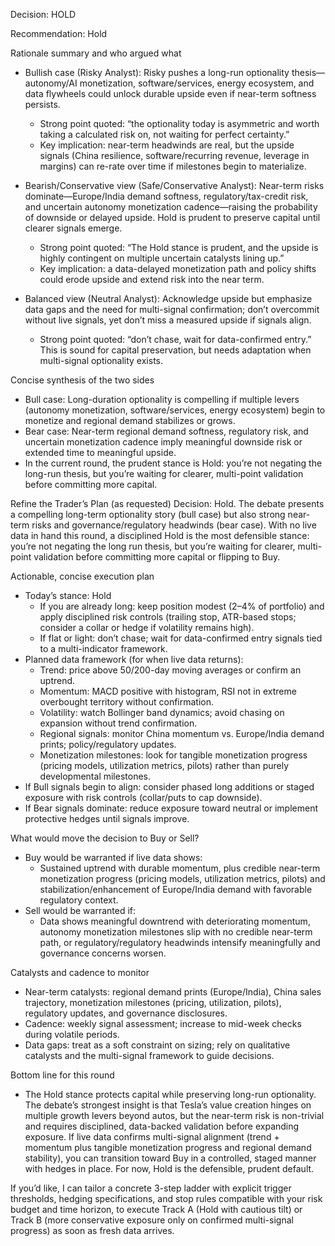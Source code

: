 Decision: HOLD

Recommendation: Hold

Rationale summary and who argued what
- Bullish case (Risky Analyst): Risky pushes a long-run optionality thesis—autonomy/AI monetization, software/services, energy ecosystem, and data flywheels could unlock durable upside even if near-term softness persists.
  - Strong point quoted: “the optionality today is asymmetric and worth taking a calculated risk on, not waiting for perfect certainty.”
  - Key implication: near-term headwinds are real, but the upside signals (China resilience, software/recurring revenue, leverage in margins) can re-rate over time if milestones begin to materialize.

- Bearish/Conservative view (Safe/Conservative Analyst): Near-term risks dominate—Europe/India demand softness, regulatory/tax-credit risk, and uncertain autonomy monetization cadence—raising the probability of downside or delayed upside. Hold is prudent to preserve capital until clearer signals emerge.
  - Strong point quoted: “The Hold stance is prudent, and the upside is highly contingent on multiple uncertain catalysts lining up.”
  - Key implication: a data-delayed monetization path and policy shifts could erode upside and extend risk into the near term.

- Balanced view (Neutral Analyst): Acknowledge upside but emphasize data gaps and the need for multi-signal confirmation; don’t overcommit without live signals, yet don’t miss a measured upside if signals align.
  - Strong point quoted: “don’t chase, wait for data-confirmed entry.” This is sound for capital preservation, but needs adaptation when multi-signal optionality exists.

Concise synthesis of the two sides
- Bull case: Long-duration optionality is compelling if multiple levers (autonomy monetization, software/services, energy ecosystem) begin to monetize and regional demand stabilizes or grows.
- Bear case: Near-term regional demand softness, regulatory risk, and uncertain monetization cadence imply meaningful downside risk or extended time to meaningful upside.
- In the current round, the prudent stance is Hold: you’re not negating the long-run thesis, but you’re waiting for clearer, multi-point validation before committing more capital.

Refine the Trader’s Plan (as requested)
Decision: Hold. The debate presents a compelling long-term optionality story (bull case) but also strong near-term risks and governance/regulatory headwinds (bear case). With no live data in hand this round, a disciplined Hold is the most defensible stance: you’re not negating the long run thesis, but you’re waiting for clearer, multi-point validation before committing more capital or flipping to Buy.

Actionable, concise execution plan
- Today’s stance: Hold
  - If you are already long: keep position modest (2–4% of portfolio) and apply disciplined risk controls (trailing stop, ATR-based stops; consider a collar or hedge if volatility remains high).
  - If flat or light: don’t chase; wait for data-confirmed entry signals tied to a multi-indicator framework.
- Planned data framework (for when live data returns):
  - Trend: price above 50/200-day moving averages or confirm an uptrend.
  - Momentum: MACD positive with histogram, RSI not in extreme overbought territory without confirmation.
  - Volatility: watch Bollinger band dynamics; avoid chasing on expansion without trend confirmation.
  - Regional signals: monitor China momentum vs. Europe/India demand prints; policy/regulatory updates.
  - Monetization milestones: look for tangible monetization progress (pricing models, utilization metrics, pilots) rather than purely developmental milestones.
- If Bull signals begin to align: consider phased long additions or staged exposure with risk controls (collar/puts to cap downside).
- If Bear signals dominate: reduce exposure toward neutral or implement protective hedges until signals improve.

What would move the decision to Buy or Sell?
- Buy would be warranted if live data shows:
  - Sustained uptrend with durable momentum, plus credible near-term monetization progress (pricing models, utilization metrics, pilots) and stabilization/enhancement of Europe/India demand with favorable regulatory context.
- Sell would be warranted if:
  - Data shows meaningful downtrend with deteriorating momentum, autonomy monetization milestones slip with no credible near-term path, or regulatory/regulatory headwinds intensify meaningfully and governance concerns worsen.

Catalysts and cadence to monitor
- Near-term catalysts: regional demand prints (Europe/India), China sales trajectory, monetization milestones (pricing, utilization, pilots), regulatory updates, and governance disclosures.
- Cadence: weekly signal assessment; increase to mid-week checks during volatile periods.
- Data gaps: treat as a soft constraint on sizing; rely on qualitative catalysts and the multi-signal framework to guide decisions.

Bottom line for this round
- The Hold stance protects capital while preserving long-run optionality. The debate’s strongest insight is that Tesla’s value creation hinges on multiple growth levers beyond autos, but the near-term risk is non-trivial and requires disciplined, data-backed validation before expanding exposure. If live data confirms multi-signal alignment (trend + momentum plus tangible monetization progress and regional demand stability), you can transition toward Buy in a controlled, staged manner with hedges in place. For now, Hold is the defensible, prudent default.

If you’d like, I can tailor a concrete 3-step ladder with explicit trigger thresholds, hedging specifications, and stop rules compatible with your risk budget and time horizon, to execute Track A (Hold with cautious tilt) or Track B (more conservative exposure only on confirmed multi-signal progress) as soon as fresh data arrives.